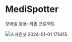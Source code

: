 # MediSpotter
모바일 응용: 최종 프로젝트



![스크린샷 2024-01-01 175415](https://github.com/2hy2on/MediSpotter/assets/80164690/59982756-ca40-4474-87c1-013184885321)
